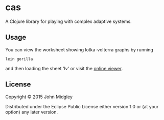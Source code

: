 # cas

A Clojure library for playing with complex adaptive systems.

## Usage

You can view the worksheet showing lotka-volterra graphs by running 

```
lein gorilla
```

and then loading the sheet 'lv' or visit the [online viewer](http://viewer.gorilla-repl.org/view.html?source=github&user=johnmidgley&repo=cas&path=lv).

## License

Copyright © 2015 John Midgley

Distributed under the Eclipse Public License either version 1.0 or (at
your option) any later version.
